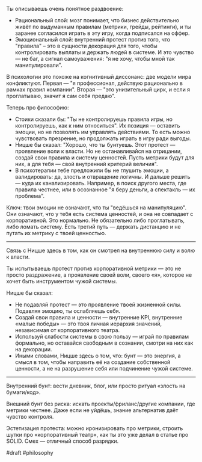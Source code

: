 Ты описываешь очень понятное раздвоение:

- Рациональный слой: мозг понимает, что бизнес действительно живёт по выдуманным правилам (метрики, грейды, рейтинги), и ты заранее согласился играть в эту игру, когда подписался на оффер.
- Эмоциональный слой: внутренний протест против того, что "правила" – это в сущности декорация для того, чтобы контролировать выплаты и держать людей в системе. И это чувство — не баг, а сигнал самоуважения: "я не хочу, чтобы мной так манипулировали".

В психологии это похоже на когнитивный диссонанс: две модели мира конфликтуют. Первая — "я профессионал, действую рационально в рамках правил компании". Вторая — "это унизительный цирк, и если я проглатываю, значит я сам себя предаю".

Теперь про философию:
- Стоики сказали бы: "Ты не контролируешь правила игры, но контролируешь, как к ним относиться". Их позиция — оставить эмоции, но не позволять им управлять действиями. То есть можно чувствовать презрение, но продолжать играть в игру ради выгоды.
- Ницше бы сказал: "Хорошо, что ты бунтуешь. Этот протест — проявление воли к власти. Но не останавливайся на отрицании, создай свои правила и систему ценностей. Пусть метрики будут для них, а для тебя — свой внутренний критерий величия".
- В психотерапии тебе предложили бы не глушить эмоции, а валидировать: да, злость и отвращение логичны. И дальше решить — куда их канализировать. Например, в поиск другого места, где правила честнее, или в осознанное "я беру деньги, а спектакль — их проблема".

Ключ: твои эмоции не означают, что ты "ведёшься на манипуляцию". Они означают, что у тебя есть система ценностей, и она не совпадает с корпоративной. Это нормально. Не обязательно либо проглатывать, либо ломать систему. Есть третий путь — держать дистанцию и не путать их метрику с твоей ценностью.

----

Связь с Ницше здесь в том, как он смотрел на внутреннюю силу и волю к власти.

Ты испытываешь протест против корпоративной метрики — это не просто раздражение, а проявление своей воли, своего «я», которое не хочет быть инструментом чужой системы.

Ницше бы сказал:
- Не подавляй протест — это проявление твоей жизненной силы. Подавляя эмоцию, ты ослабляешь себя.
- Создай свои правила и ценности — внутренние KPI, внутренние «малые победы» — это твоя личная иерархия значений, независимая от корпоративного театра.
- Используй слабости системы в свою пользу — играй по правилам формально, но оставайся свободным в сознании, смотри на них как на декорации.
- Иными словами, Ницше здесь о том, что: бунт — это энергия, а смысл в том, чтобы направить её на создание собственной ценности, а не на разрушение себя или подчинение чужой системе.

----

Внутренний бунт: вести дневник, блог, или просто ритуал «злость на бумаги/код».

Внешний бунт без риска: искать проекты/фриланс/другие компании, где метрики честнее. Даже если не уйдёшь, знание альтернатив даёт чувство контроля.

Эстетизация протеста: можно иронизировать про метрики, строить шутки про «корпоративный театр», как ты это уже делал в статье про SOLID. Смех — отличный способ разрядки.

#draft #philosophy